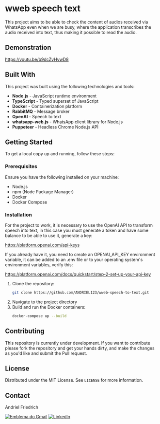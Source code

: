 # wweb speech text

This project aims to be able to check the content of audios received via WhatsApp even when we are busy, where the application transcribes the audio received into text, thus making it possible to read the audio.

## Demonstration

https://youtu.be/b9dcZyHvwD8

## Built With

This project was built using the following technologies and tools:

- **Node.js** - JavaScript runtime environment
- **TypeScript** - Typed superset of JavaScript
- **Docker** - Containerization platform
- **RabbitMQ** - Message broker
- **OpenAI** - Speech to text
- **whatsapp-web.js** - WhatsApp client library for Node.js
- **Puppeteer** - Headless Chrome Node.js API

## Getting Started

To get a local copy up and running, follow these steps:

### Prerequisites

Ensure you have the following installed on your machine:

- Node.js
- npm (Node Package Manager)
- Docker
- Docker Compose

### Installation

For the project to work, it is necessary to use the OpenAI API to transform speech into text, in this case you must generate a token and have some balance to be able to use it, generate a key:

https://platform.openai.com/api-keys

If you already have it, you need to create an OPENAI_API_KEY environment variable, it can be added to an .env file or to your operating system's environment variables, verify this:

https://platform.openai.com/docs/quickstart/step-2-set-up-your-api-key

1. Clone the repository:
    ```sh
    git clone https://github.com/ANDRIEL123/wweb-speech-to-text.git
    ```
2. Navigate to the project directory
3. Build and run the Docker containers:
    ```sh
    docker-compose up --build
    ```

## Contributing

This repository is currently under development. If you want to contribute please fork the repository and get your hands dirty, and make the changes as you'd like and submit the Pull request.

## License

Distributed under the MIT License. See `LICENSE` for more information.

## Contact

Andriel Friedrich

[![ Emblema do Gmail ](https://img.shields.io/badge/-andrielmfriedrich@gmail.com-00875f?style=flat-square&logo=Gmail&logoColor=white&link=mailto:andrielmfriedrich@gmail.com)](mailto:andrielmfriedrich@gmail.com) [![LinkedIn](https://img.shields.io/badge/LinkedIn-%230077B5.svg?logo=linkedin&logoColor=white)](https://www.linkedin.com/in/andriel-friedrich-59885a110/)